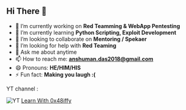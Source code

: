 

<!--
**0x48iffy/0x48iffy** is a ✨ _special_ ✨ repository because its `README.md` (this file) appears on your GitHub profile.

Here are some ideas to get you started:
-->
## Hi There :wave:

- 🔭 I’m currently working on **Red Teamming & WebApp Pentesting**
- 🌱 I’m currently learning **Python Scripting, Exploit Development**
- 👯 I’m looking to collaborate on **Mentoring / Spekaer**
- 🤔 I’m looking for help with **Red Teaming**
- 💬 Ask me about anytime
- 📫 How to reach me: **anshuman.das2018@gmail.com**
- 😄 Pronouns: **HE/HIM/HIS**
- ⚡ Fun fact: **Making you laugh :(**

YT channel :

![YT](https://raw.githubusercontent.com/0x48iffy/ethicalhackingcourse/master/android-icon-48x48.png) [Learn With 0x48iffy](https://www.youtube.com/channel/UCrhiDu1hD5-_osh_r4FX8EQ)

